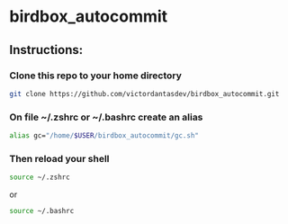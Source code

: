 # birdbox_autocommit

## **Instructions:**

### **Clone this repo to your home directory**

```bash
git clone https://github.com/victordantasdev/birdbox_autocommit.git
```

### **On file ~/.zshrc or ~/.bashrc create an alias**

```bash
alias gc="/home/$USER/birdbox_autocommit/gc.sh"
```

### **Then reload your shell**

```bash
source ~/.zshrc
```

or

```bash
source ~/.bashrc
```
